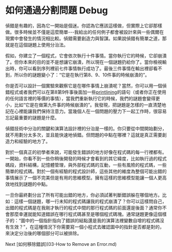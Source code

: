# 如何通過分割問題 Debug
[//]: # (Version:1.0.0)
偵錯是有趣的，因為它一開始是個迷。你認為它應該這樣做，但實際上它卻那樣做。很多時候並不僅是這麼簡單---我給出的任何例子都會被設計來與一些偶爾在現實中會發生的情況相比較。偵錯需要創造力與智謀。如果說偵錯有簡單之道，那就是在這個謎題上使用分治法。

假如，你建立了一個程式，它會依次執行十件事情。當你執行它的時候，它卻崩潰了。但你本來的目的並不是想讓它崩潰，所以現在一個謎題扔給你了。當你檢視輸出時，你可以看到序列裡前七件事情執行成功了。最後三件事情在輸出裡卻看不到，所以你的謎題變小了：“它是在執行第8、9、10件事的時候崩潰的”。

你是否可以設計一個實驗來觀察它是在哪件事情上崩潰呢？當然，你可以用一個偵錯程式或者我們可以在第8第9件事後面加一些[printlining](../../4-Glossary.md)的語句（或者你正在使用的任何語言裡的等價的事情），當我們重新執行它的時候，我們的謎題會變得更小，比如“它是在做第九件事的時候崩潰的”。我發現，把謎題是怎樣的一直清楚地記在心裡能讓我們保持注意力。當幾個人在一個問題的壓力下一起工作時，很容易忘記最重要的謎題是什麼。

偵錯技術中分治的關鍵和演算法設計裡的分治是一樣的。你只要從中間開始劃分，就不用劃分太多次，並且能快速地偵錯。但問題的中點在哪裡？這就是真正需要創造力和經驗的地方了。

對於一個真正的初學者來說，可能發生錯誤的地方好像在程式碼的每一行裡都有。一開始，你看不到一些你稍後開發的時候才會看到的其它緯度，比如執行過的程式碼段，資料結構，記憶體管理，與外部程式碼的互動，一些有風險的程式碼，一些簡單的程式碼。對於一個有經驗的程式設計師，這些其他的維度為整個可能出錯的事情展示了一個不完美但是有用的思維模型。擁有這樣的思維模型能讓一個人更高效地找到謎題的中點。

一旦你最終劃分出了所有可能出錯的地方，你必須試著判斷錯誤躲在哪個地方。比如：這樣一個謎題，哪一行未知的程式碼讓我的程式崩潰了？你可以這樣問自己，出錯的程式碼是在我剛才執行的程式中間的那行程式碼的前面還是後面？通常你不會那麼幸運就能知道錯誤在哪行程式碼甚至是哪個程式碼塊。通常謎題更像這個樣子的：“圖中的一個指針指向了錯誤的結點還是我的演算法裡變數自增的程式碼沒有生效？”，在這種情況下你需要寫一個小程式去確認圖中的指針是否都是對的，來決定分治後的哪個部分可以被排除。

Next [如何移除錯誤](03-How to Remove an Error.md)
